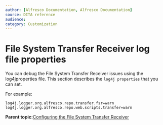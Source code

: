 ```yaml
---
author: [Alfresco Documentation, Alfresco Documentation]
source: DITA reference
audience: 
category: Customization
---
```


# File System Transfer Receiver log file properties

You can debug the File System Transfer Receiver issues using the log4jproperties file. This section describes the `log4j properties` that you can set.

For example:

```
log4j.logger.org.alfresco.repo.transfer.fsr=warn
log4j.logger.org.alfresco.repo.web.scripts.transfer=warn
```

**Parent topic:**[Configuring the File System Transfer Receiver](../concepts/FSTR-intro.md)

